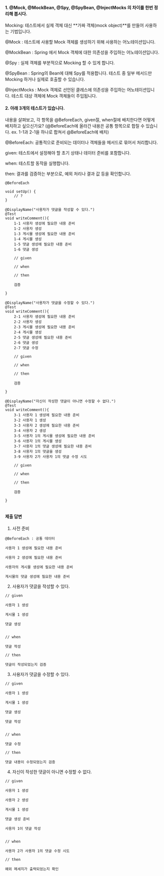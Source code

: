 #### 1. @Mock, @MockBean, @Spy, @SpyBean, @InjectMocks 의 차이를 한번 정리해 봅시다.

Mocking: 테스트에서 실제 객체 대신 **가짜 객체(mock object)**를 만들어 사용하는 기법입니다.

@Mock : 테스트에 사용할 Mock 객체를 생성하기 위해 사용하는 어노테이션입니다.

@MockBean : Spring 에서 Mock 객체에 대한 의존성을 주입하는 어노테이션입니다.

@Spy : 실제 객체를 부분적으로 Mocking 할 수 있게 합니다. 

@SpyBean : Spring의 Bean에 대해 Spy를 적용합니다. 테스트 중 일부 메서드만 Mocking 하거나 실제로 호출할 수 있습니다.

@InjectMocks : Mock 객체로 선언된 클레스에 의존성을 주입하는 어노테이션입니다. 테스트 대상 객체에 Mock 객체들이 주입됩니다.

#### 2. 아래 3개의 테스트가 있습니다.
내용을 살펴보고, 각 항목을 @BeforeEach, given절, when절에 배치한다면 어떻게 배치하고 싶으신가요?
(@BeforeEach에 올라간 내용은 공통 항목으로 합칠 수 있습니다. ex. 1-1과 2-1을 하나로 합쳐서 @BeforeEach에 배치)

@BeforeEach: 공통적으로 준비되는 데이터나 객체들을 메서드로 묶어서 처리합니다.

given: 테스트에서 설정해야 할 초기 상태나 데이터 준비를 포함합니다.

when: 테스트할 동작을 실행합니다.

then: 결과를 검증하는 부분으로, 예외 처리나 결과 값 등을 확인합니다.

```
@BeforeEach

void setUp() {
    // ?
}

@DisplayName("사용자가 댓글을 작성할 수 있다.")
@Test
void writeComment(){
    1-1 사용자 생성에 필요한 내용 준비
    1-2 사용자 생성
    1-3 게시물 생성에 필요한 내용 준비
    1-4 게시물 생성
    1-5 댓글 생성에 필요한 내용 준비
    1-6 댓글 생성
    
    // given
    
    // when
    
    // then
    
    검증
            
}

@DisplayName("사용자가 댓글을 수정할 수 있다.")
@Test
void writeComment(){
    2-1 사용자 생성에 필요한 내용 준비
    2-2 사용자 생성
    2-3 게시물 생성에 필요한 내용 준비
    2-4 게시물 생성
    2-5 댓글 생성에 필요한 내용 준비
    2-6 댓글 생성
    2-7 댓글 수정
    
    // given
    
    // when
    
    // then
    
    검증
            
}

@DisplayName("자신이 작성한 댓글이 아니면 수정할 수 없다.")
@Test
void writeComment(){
    3-1 사용자 1 생성에 필요한 내용 준비
    3-2 사용자 1 생성
    3-3 사용자 2 생성에 필요한 내용 준비
    3-4 사용자 2 생성
    3-5 사용자 1의 게시물 생성에 필요한 내용 준비
    3-6 사용자 1의 게시물 생성
    3-7 사용자 1의 댓글 생성에 필요한 내용 준비
    3-8 사용자 1의 댓글을 생성
    3-9 사용자 2가 사용자 1의 댓글 수정 시도
    
    // given
    
    // when
    
    // then
    
    검증
            
}


```

#### 제출 답변

1. 사전 준비
```
@BeforeEach : 공통 데이터

사용자 1 생성에 필요한 내용 준비

사용자 2 생성에 필요한 내용 준비

사용자의 게시물 생성에 필요한 내용 준비

게시물의 댓글 생성에 필요한 내용 준비

```

2. 사용자가 댓글을 작성할 수 있다.
````
// given

사용자 1 생성

게시물 1 생성

댓글 생성

   
// when

댓글 작성
    
// then

댓글이 작성되었는지 검증

````

3. 사용자가 댓글을 수정할 수 있다.

````
// given

사용자 1 생성

게시물 1 생성

댓글 생성

댓글 작성

   
// when

댓글 수정
    
// then

댓글 내용이 수정되었는지 검증

````

4. 자신이 작성한 댓글이 아니면 수정할 수 없다.

````
// given

사용자 1 생성

사용자 2 생성

게시물 1 생성

댓글 생성 준비

사용자 1이 댓글 작성

   
// when

사용자 2가 사용자 1의 댓글 수정 시도
    
// then

예외 메세지가 출력되었는지 확인

````
